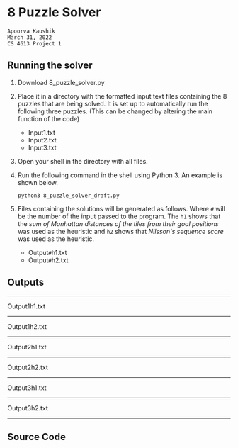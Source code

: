 # 8 Puzzle Solver

```
Apoorva Kaushik
March 31, 2022
CS 4613 Project 1
```

## Running the solver

1. Download 8_puzzle_solver.py
2. Place it in a directory with the formatted input text files containing the 8 puzzles that are being solved. It is set up to automatically run the following three puzzles. (This can be changed by altering the main function of the code)

    - Input1.txt
    - Input2.txt
    - Input3.txt

3. Open your shell in the directory with all files.

4. Run the following command in the shell using Python 3. An example is shown below.

    `python3 8_puzzle_solver_draft.py`

5. Files containing the solutions will be generated as follows. Where `#` will be the number of the input passed to the program. The `h1` shows that the *sum of Manhattan distances of the tiles from their goal positions* was used as the heuristic and `h2` shows that *Nilsson's sequence score* was used as the heuristic.
    - Output`#`h1.txt
    - Output`#`h2.txt


## Outputs
---
Output1h1.txt

---
Output1h2.txt

---
Output2h1.txt

---
Output2h2.txt

---
Output3h1.txt

---
Output3h2.txt

---

## Source Code